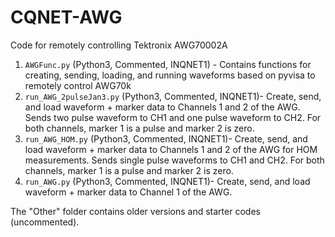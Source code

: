 # CQNET-AWG
Code for remotely controlling Tektronix AWG70002A
1. `AWGFunc.py` (Python3, Commented, INQNET1) - Contains functions for creating, sending, loading, and running waveforms based on pyvisa to remotely control AWG70k
2. `run_AWG_2pulseJan3.py` (Python3, Commented, INQNET1)- Create, send, and load waveform + marker data to Channels 1
and 2 of the AWG. Sends two pulse waveform to CH1 and one pulse waveform to CH2. For both channels, marker 1 is a pulse and marker 2 is zero.
3. `run_AWG_HOM.py` (Python3, Commented, INQNET1)- Create, send, and load waveform + marker data to Channels 1
and 2 of the AWG for HOM measurements. Sends single pulse waveforms to CH1 and CH2. For both channels, marker 1 is a pulse and marker 2 is zero.
4. `run_AWG.py` (Python3, Commented, INQNET1)- Create, send, and load waveform + marker data to Channel 1 of the AWG.

The "Other" folder contains older versions and starter codes (uncommented).

